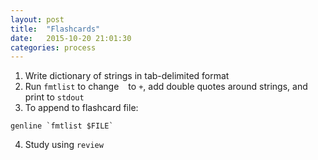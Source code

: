 ```yaml
---
layout:	post
title:	"Flashcards"
date:	2015-10-20 21:01:30
categories:	process
---
```


1.	Write dictionary of strings in tab-delimited format
2.	Run `fmtlist` to change ` ` to `+`, add double quotes around strings, and print to `stdout`
3.	To append to flashcard file:

```
genline `fmtlist $FILE`
```

4.  Study using `review`
